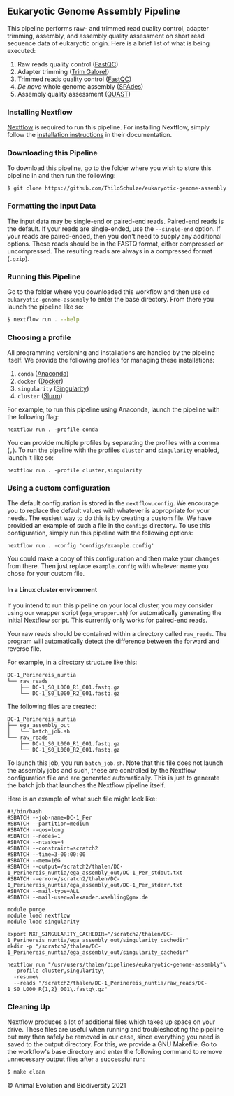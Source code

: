 Eukaryotic Genome Assembly Pipeline
-----------------------------------

This pipeline performs raw- and trimmed read quality control, adapter trimming,
assembly, and assembly quality assessment on short read sequence data of
eukaryotic origin. Here is a brief list of what is being executed:

1. Raw reads quality control ([FastQC](https://www.bioinformatics.babraham.ac.uk/projects/fastqc/))
2. Adapter trimming ([Trim Galore!](https://www.bioinformatics.babraham.ac.uk/projects/trim_galore/))
3. Trimmed reads quality control ([FastQC](https://www.bioinformatics.babraham.ac.uk/projects/fastqc/))
4. _De novo_ whole genome assembly ([SPAdes](https://cab.spbu.ru/software/spades/))
5. Assembly quality assessment ([QUAST](http://bioinf.spbau.ru/quast))

### Installing Nextflow

[Nextflow](https://www.nextflow.io/) is required to run this pipeline. For
installing Nextflow, simply follow the [installation instructions](https://www.nextflow.io/docs/latest/getstarted.html#installation)
in their documentation.

### Downloading this Pipeline

To download this pipeline, go to the folder where you wish to store this
pipeline in and then run the following:

```
$ git clone https://github.com/ThiloSchulze/eukaryotic-genome-assembly
```

### Formatting the Input Data

The input data may be single-end or paired-end reads. Paired-end reads is the
default. If your reads are single-ended, use the `--single-end` option. If your
reads are paired-ended, then you don't need to supply any additional options.
These reads should be in the FASTQ format, either compressed or uncompressed.
The resulting reads are always in a compressed format (`.gzip`).

### Running this Pipeline

Go to the folder where you downloaded this workflow and then use
`cd eukaryotic-genome-assembly` to enter the base directory. From there you
launch the pipeline like so:

```bash
$ nextflow run . --help
```

### Choosing a profile

All programming versioning and installations are handled by the pipeline itself.
We provide the following profiles for managing these installations:

1. `conda` ([Anaconda](https://www.anaconda.com))
2. `docker` ([Docker](https://www.docker.com/))
3. `singularity` ([Singularity](https://sylabs.io/))
4. `cluster` ([Slurm](https://slurm.schedmd.com/documentation.html))

For example, to run this pipeline using Anaconda, launch the pipeline with
the following flag:

```
nextflow run . -profile conda
```

You can provide multiple profiles by separating the profiles with a comma (`,`).
To run the pipeline with the profiles `cluster` and `singularity` enabled,
launch it like so:

```
nextflow run . -profile cluster,singularity
```

### Using a custom configuration

The default configuration is stored in the `nextflow.config`. We encourage you
to replace the default values with whatever is appropriate for your needs. The
easiest way to do this is by creating a custom file. We have provided an
example of such a file in the `configs` directory. To use this configuration,
simply run this pipeline with the following options:

```
nextflow run . -config 'configs/example.config'
```

You could make a copy of this configuration and then make your changes from
there. Then just replace `example.config` with whatever name you chose for your
custom file.

#### In a Linux cluster environment

If you intend to run this pipeline on your local cluster, you may consider using
our wrapper script (`ega_wrapper.sh`) for automatically generating the initial
Nextflow script. This currently only works for paired-end reads.

Your raw reads should be contained within a directory called `raw_reads`. The
program will automatically detect the difference between the forward and reverse
file.

For example, in a directory structure like this:

```
DC-1_Perinereis_nuntia
└── raw_reads
    ├── DC-1_S0_L000_R1_001.fastq.gz
    └── DC-1_S0_L000_R2_001.fastq.gz
```

The following files are created:

```
DC-1_Perinereis_nuntia
├── ega_assembly_out
│   └── batch_job.sh
└── raw_reads
    ├── DC-1_S0_L000_R1_001.fastq.gz
    └── DC-1_S0_L000_R2_001.fastq.gz
```

To launch this job, you run `batch_job.sh`. Note that this file does not launch
the assembly jobs and such, these are controlled by the Nextflow configuration
file and are generated automatically. This is just to generate the batch job
that launches the Nextflow pipeline itself.

Here is an example of what such file might look like:

```
#!/bin/bash
#SBATCH --job-name=DC-1_Per
#SBATCH --partition=medium
#SBATCH --qos=long
#SBATCH --nodes=1
#SBATCH --ntasks=4
#SBATCH --constraint=scratch2
#SBATCH --time=3-00:00:00
#SBATCH --mem=16G
#SBATCH --output=/scratch2/thalen/DC-1_Perinereis_nuntia/ega_assembly_out/DC-1_Per_stdout.txt
#SBATCH --error=/scratch2/thalen/DC-1_Perinereis_nuntia/ega_assembly_out/DC-1_Per_stderr.txt
#SBATCH --mail-type=ALL
#SBATCH --mail-user=alexander.waehling@gmx.de

module purge
module load nextflow
module load singularity

export NXF_SINGULARITY_CACHEDIR="/scratch2/thalen/DC-1_Perinereis_nuntia/ega_assembly_out/singularity_cachedir"
mkdir -p "/scratch2/thalen/DC-1_Perinereis_nuntia/ega_assembly_out/singularity_cachedir"

nextflow run "/usr/users/thalen/pipelines/eukaryotic-genome-assembly"\
  -profile cluster,singularity\
  -resume\
  --reads "/scratch2/thalen/DC-1_Perinereis_nuntia/raw_reads/DC-1_S0_L000_R{1,2}_001\.fastq\.gz"
```

### Cleaning Up

Nextflow produces a lot of additional files which takes up space on your drive.
These files are useful when running and troubleshooting the pipeline but may
then safely be removed in our case, since everything you need is saved to the
output directory. For this, we provide a GNU Makefile. Go to the workflow's
base directory and enter the following command to remove unnecessary output
files after a successful run:

```bash
$ make clean
```

© Animal Evolution and Biodiversity 2021
